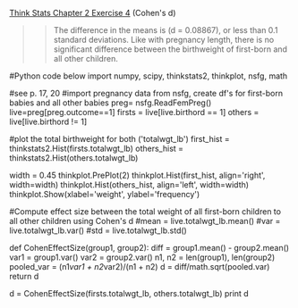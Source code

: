 [Think Stats Chapter 2 Exercise 4](http://greenteapress.com/thinkstats2/html/thinkstats2003.html#toc24) (Cohen's d)

>> The difference in the means is (d = 0.08867), or less than 0.1 standard deviations. Like with pregnancy length, there is no significant difference between the birthweight of first-born and all other children.


#Python code below
import numpy, scipy, thinkstats2, thinkplot, nsfg, math

#see p. 17, 20
#import pregnancy data from nsfg, create df's for first-born babies and all other babies
preg= nsfg.ReadFemPreg()
live=preg[preg.outcome==1]
firsts = live[live.birthord == 1]
others = live[live.birthord != 1]

#plot the total birthweight for both ('totalwgt_lb')
first_hist = thinkstats2.Hist(firsts.totalwgt_lb)
others_hist = thinkstats2.Hist(others.totalwgt_lb)

width = 0.45
thinkplot.PrePlot(2)
thinkplot.Hist(first_hist, align='right', width=width)
thinkplot.Hist(others_hist, align='left', width=width)
thinkplot.Show(xlabel='weight', ylabel='frequency')


#Compute effect size between the total weight of all first-born children to all other children using Cohen's d
#mean = live.totalwgt_lb.mean()
#var = live.totalwgt_lb.var()
#std = live.totalwgt_lb.std()

def CohenEffectSize(group1, group2):
    diff = group1.mean() - group2.mean()
    var1 = group1.var()
    var2 = group2.var()
    n1, n2 = len(group1), len(group2)
    pooled_var = (n1*var1 + n2*var2)/(n1 + n2)
    d = diff/math.sqrt(pooled.var)
    return d

d = CohenEffectSize(firsts.totalwgt_lb, others.totalwgt_lb)
print d
